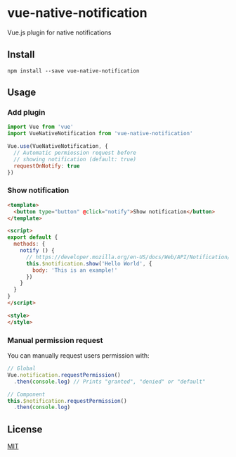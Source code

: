 # vue-native-notification

Vue.js plugin for native notifications

## Install

```
npm install --save vue-native-notification
```

## Usage

### Add plugin

```javascript
import Vue from 'vue'
import VueNativeNotification from 'vue-native-notification'

Vue.use(VueNativeNotification, {
  // Automatic permiossion request before
  // showing notification (default: true)
  requestOnNotify: true
})
```

### Show notification

```html
<template>
  <button type="button" @click="notify">Show notification</button>
</template>

<script>
export default {
  methods: {
    notify () {
      // https://developer.mozilla.org/en-US/docs/Web/API/Notification/Notification#Parameters
      this.$notification.show('Hello World', {
        body: 'This is an example!'
      })
    }
  }
}
</script>

<style>
</style>
```

### Manual permission request

You can manually request users permission with:

```javascript
// Global
Vue.notification.requestPermission()
  .then(console.log) // Prints "granted", "denied" or "default"

// Component
this.$notification.requestPermission()
  .then(console.log)
```

## License

[MIT](LICENSE.md)